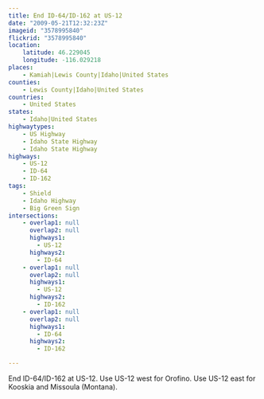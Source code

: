 ```yaml
---
title: End ID-64/ID-162 at US-12
date: "2009-05-21T12:32:23Z"
imageid: "3578995840"
flickrid: "3578995840"
location:
    latitude: 46.229045
    longitude: -116.029218
places:
    - Kamiah|Lewis County|Idaho|United States
counties:
    - Lewis County|Idaho|United States
countries:
    - United States
states:
    - Idaho|United States
highwaytypes:
    - US Highway
    - Idaho State Highway
    - Idaho State Highway
highways:
    - US-12
    - ID-64
    - ID-162
tags:
    - Shield
    - Idaho Highway
    - Big Green Sign
intersections:
    - overlap1: null
      overlap2: null
      highways1:
        - US-12
      highways2:
        - ID-64
    - overlap1: null
      overlap2: null
      highways1:
        - US-12
      highways2:
        - ID-162
    - overlap1: null
      overlap2: null
      highways1:
        - ID-64
      highways2:
        - ID-162

---
```

End ID-64/ID-162 at US-12. Use US-12 west for Orofino. Use US-12 east for Kooskia and Missoula (Montana).